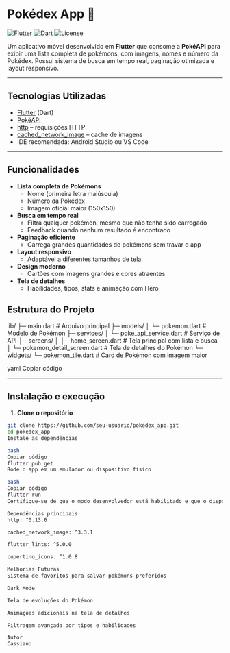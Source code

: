 # Pokédex App 🐾

![Flutter](https://img.shields.io/badge/Flutter-02569B?style=flat&logo=flutter&logoColor=white)
![Dart](https://img.shields.io/badge/Dart-0175C2?style=flat&logo=dart&logoColor=white)
![License](https://img.shields.io/badge/License-Free-blue)

Um aplicativo móvel desenvolvido em **Flutter** que consome a **PokéAPI** para exibir uma lista completa de pokémons, com imagens, nomes e número da Pokédex. Possui sistema de busca em tempo real, paginação otimizada e layout responsivo.

---

## Tecnologias Utilizadas

- [Flutter](https://flutter.dev/) (Dart)
- [PokéAPI](https://pokeapi.co/)
- [http](https://pub.dev/packages/http) – requisições HTTP
- [cached_network_image](https://pub.dev/packages/cached_network_image) – cache de imagens
- IDE recomendada: Android Studio ou VS Code

---

## Funcionalidades

- **Lista completa de Pokémons**
  - Nome (primeira letra maiúscula)
  - Número da Pokédex
  - Imagem oficial maior (150x150)
- **Busca em tempo real**
  - Filtra qualquer pokémon, mesmo que não tenha sido carregado
  - Feedback quando nenhum resultado é encontrado
- **Paginação eficiente**
  - Carrega grandes quantidades de pokémons sem travar o app
- **Layout responsivo**
  - Adaptável a diferentes tamanhos de tela
- **Design moderno**
  - Cartões com imagens grandes e cores atraentes
- **Tela de detalhes**
  - Habilidades, tipos, stats e animação com Hero

## Estrutura do Projeto

lib/
├─ main.dart # Arquivo principal
├─ models/
│ └─ pokemon.dart # Modelo de Pokémon
├─ services/
│ └─ poke_api_service.dart # Serviço de API
├─ screens/
│ ├─ home_screen.dart # Tela principal com lista e busca
│ └─ pokemon_detail_screen.dart # Tela de detalhes do Pokémon
└─ widgets/
└─ pokemon_tile.dart # Card de Pokémon com imagem maior

yaml
Copiar código

---

## Instalação e execução

1. **Clone o repositório**

```bash
git clone https://github.com/seu-usuario/pokedex_app.git
cd pokedex_app
Instale as dependências

bash
Copiar código
flutter pub get
Rode o app em um emulador ou dispositivo físico

bash
Copiar código
flutter run
Certifique-se de que o modo desenvolvedor está habilitado e que o dispositivo/emulador está conectado.

Dependências principais
http: ^0.13.6

cached_network_image: ^3.3.1

flutter_lints: ^5.0.0

cupertino_icons: ^1.0.8

Melhorias Futuras
Sistema de favoritos para salvar pokémons preferidos

Dark Mode

Tela de evoluções do Pokémon

Animações adicionais na tela de detalhes

Filtragem avançada por tipos e habilidades

Autor
Cassiano
